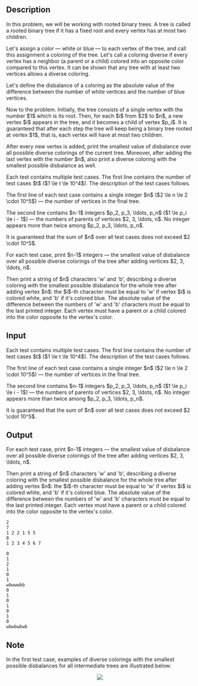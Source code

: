 ## Description

<div><p>In this problem, we will be working with rooted binary trees. A tree is called a rooted binary tree if it has a fixed root and every vertex has at most two children.</p><p>Let's assign a color&nbsp;— white or blue&nbsp;— to each vertex of the tree, and call this assignment a <span class="tex-font-style-it">coloring</span> of the tree. Let's call a coloring <span class="tex-font-style-it">diverse</span> if every vertex has a neighbor (a parent or a child) colored into an opposite color compared to this vertex. It can be shown that any tree with at least two vertices allows a diverse coloring.</p><p>Let's define the <span class="tex-font-style-it">disbalance</span> of a coloring as the absolute value of the difference between the number of white vertices and the number of blue vertices.</p><p>Now to the problem. Initially, the tree consists of a single vertex with the number $1$ which is its root. Then, for each $i$ from $2$ to $n$, a new vertex $i$ appears in the tree, and it becomes a child of vertex $p_i$. It is guaranteed that after each step the tree will keep being a binary tree rooted at vertex $1$, that is, each vertex will have at most two children.</p><p>After every new vertex is added, print the smallest value of disbalance over all possible diverse colorings of the current tree. Moreover, after adding the last vertex with the number $n$, also print a diverse coloring with the smallest possible disbalance as well.</p></div><div class="input-specification"><p>Each test contains multiple test cases. The first line contains the number of test cases $t$ ($1 \le t \le 10^4$). The description of the test cases follows.</p><p>The first line of each test case contains a single integer $n$&nbsp;($2 \le n \le 2 \cdot 10^5$)&nbsp;— the number of vertices in the final tree.</p><p>The second line contains $n-1$ integers $p_2, p_3, \ldots, p_n$&nbsp;($1 \le p_i \le i - 1$)&nbsp;— the numbers of parents of vertices $2, 3, \ldots, n$. No integer appears more than twice among $p_2, p_3, \ldots, p_n$.</p><p>It is guaranteed that the sum of $n$ over all test cases does not exceed $2 \cdot 10^5$.</p></div><div class="output-specification"><p>For each test case, print $n-1$ integers&nbsp;— the smallest value of disbalance over all possible diverse colorings of the tree after adding vertices $2, 3, \ldots, n$.</p><p>Then print a string of $n$ characters '<span class="tex-font-style-tt">w</span>' and '<span class="tex-font-style-tt">b</span>', describing a diverse coloring with the smallest possible disbalance for the whole tree after adding vertex $n$: the $i$-th character must be equal to '<span class="tex-font-style-tt">w</span>' if vertex $i$ is colored white, and '<span class="tex-font-style-tt">b</span>' if it's colored blue. The absolute value of the difference between the numbers of '<span class="tex-font-style-tt">w</span>' and '<span class="tex-font-style-tt">b</span>' characters must be equal to the last printed integer. Each vertex must have a parent or a child colored into the color opposite to the vertex's color.</p></div>

## Input

<p>Each test contains multiple test cases. The first line contains the number of test cases $t$ ($1 \le t \le 10^4$). The description of the test cases follows.</p><p>The first line of each test case contains a single integer $n$&nbsp;($2 \le n \le 2 \cdot 10^5$)&nbsp;— the number of vertices in the final tree.</p><p>The second line contains $n-1$ integers $p_2, p_3, \ldots, p_n$&nbsp;($1 \le p_i \le i - 1$)&nbsp;— the numbers of parents of vertices $2, 3, \ldots, n$. No integer appears more than twice among $p_2, p_3, \ldots, p_n$.</p><p>It is guaranteed that the sum of $n$ over all test cases does not exceed $2 \cdot 10^5$.</p>

## Output

<p>For each test case, print $n-1$ integers&nbsp;— the smallest value of disbalance over all possible diverse colorings of the tree after adding vertices $2, 3, \ldots, n$.</p><p>Then print a string of $n$ characters '<span class="tex-font-style-tt">w</span>' and '<span class="tex-font-style-tt">b</span>', describing a diverse coloring with the smallest possible disbalance for the whole tree after adding vertex $n$: the $i$-th character must be equal to '<span class="tex-font-style-tt">w</span>' if vertex $i$ is colored white, and '<span class="tex-font-style-tt">b</span>' if it's colored blue. The absolute value of the difference between the numbers of '<span class="tex-font-style-tt">w</span>' and '<span class="tex-font-style-tt">b</span>' characters must be equal to the last printed integer. Each vertex must have a parent or a child colored into the color opposite to the vertex's color.</p>





```input1|2,3
2
7
1 2 2 1 5 5
8
1 2 3 4 5 6 7
```




```output1
0
1
2
1
0
1
wbwwwbb
0
1
0
1
0
1
0
wbwbwbwb
```



## Note

<p>In the first test case, examples of diverse colorings with the smallest possible disbalances for all intermediate trees are illustrated below:</p><center> <img class="tex-graphics" src="file://4uuveQmy.png" style="max-width: 100.0%;max-height: 100.0%;"> </center>
